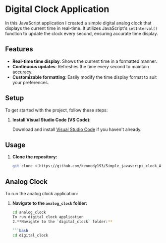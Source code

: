 # Digital Clock Application

In this JavaScript application I created a simple digital analog clock that displays the current time in real-time. It utilizes JavaScript's `setInterval()` function to update the clock every second, ensuring accurate time display.

## Features

- **Real-time time display**: Shows the current time in a formatted manner.
- **Continuous updates**: Refreshes the time every second to maintain accuracy.
- **Customizable formatting**: Easily modify the time display format to suit your preferences.


## Setup

To get started with the project, follow these steps:

1. **Install Visual Studio Code (VS Code):**

   Download and install [Visual Studio Code](https://code.visualstudio.com/) if you haven't already. 
   
## Usage

1. **Clone the repository:**

   ```bash
   git clone <(https://github.com/kennedy193/Simple_javascript_clock_App.git)>


## Analog Clock

To run the analog clock application:

1. **Navigate to the `analog_clock` folder:**

   ```bash
   cd analog_clock
   To run digital clock application
   2.**Navigate to the `digital_clock` folder:**

   ```bash
   cd digital_clock


